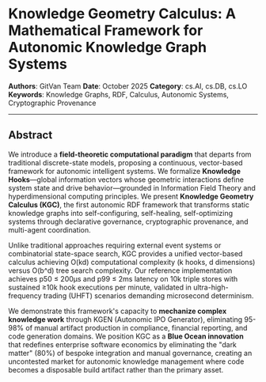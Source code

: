# Knowledge Geometry Calculus: A Mathematical Framework for Autonomic Knowledge Graph Systems

**Authors**: GitVan Team
**Date**: October 2025
**Category**: cs.AI, cs.DB, cs.LO
**Keywords**: Knowledge Graphs, RDF, Calculus, Autonomic Systems, Cryptographic Provenance

---

## Abstract

We introduce a **field-theoretic computational paradigm** that departs from traditional discrete-state models, proposing a continuous, vector-based framework for autonomic intelligent systems. We formalize **Knowledge Hooks**—global information vectors whose geometric interactions define system state and drive behavior—grounded in Information Field Theory and hyperdimensional computing principles. We present **Knowledge Geometry Calculus (KGC)**, the first autonomic RDF framework that transforms static knowledge graphs into self-configuring, self-healing, self-optimizing systems through declarative governance, cryptographic provenance, and multi-agent coordination.

Unlike traditional approaches requiring external event systems or combinatorial state-space search, KGC provides a unified vector-based calculus achieving O(kd) computational complexity (k hooks, d dimensions) versus O(b^d) tree search complexity. Our reference implementation achieves p50 ≤ 200µs and p99 ≤ 2ms latency on 10k triple stores with sustained ≥10k hook executions per minute, validated in ultra-high-frequency trading (UHFT) scenarios demanding microsecond determinism.

We demonstrate this framework's capacity to **mechanize complex knowledge work** through KGEN (Autonomic IPO Generator), eliminating 95-98% of manual artifact production in compliance, financial reporting, and code generation domains. We position KGC as a **Blue Ocean innovation** that redefines enterprise software economics by eliminating the "dark matter" (80%) of bespoke integration and manual governance, creating an uncontested market for autonomic knowledge management where code becomes a disposable build artifact rather than the primary asset.
